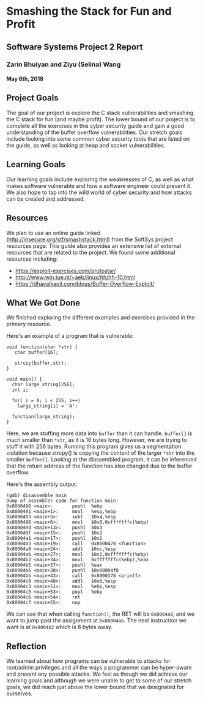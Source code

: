 # Smashing the Stack for Fun and Profit
## Software Systems Project 2 Report
### Zarin Bhuiyan and Ziyu (Selina) Wang
#### May 6th, 2018

## Project Goals

The goal of our project is explore the C stack vulnerabilities and smashing the C stack for fun (and maybe profit). The lower bound of our project is to complete all the exercises in this cyber security guide and gain a good understanding of the buffer overflow vulnerabilities. Our stretch goals include looking into some common cyber security tools that are listed on the guide, as well as looking at heap and socket vulnerabilities.

## Learning Goals

Our learning goals include exploring the weaknesses of C, as well as what makes software vulnerable and how a software engineer could prevent it. We also hope to tap into the wild world of cyber security and how attacks can be created and addressed.

## Resources

We plan to use an online guide linked (http://insecure.org/stf/smashstack.html) from the SoftSys project resources page. This guide also provides an extensive list of external resources that are related to the project. We found some additional resources including:

- https://exploit-exercises.com/protostar/
- http://www.win.tue.nl/~aeb/linux/hh/hh-10.html
- https://dhavalkapil.com/blogs/Buffer-Overflow-Exploit/


## What We Got Done

We finished exploring the different examples and exercises provided in the primary resource. 

Here's an example of a program that is vulnerable: 
~~~~
void function(char *str) {
   char buffer[16];

   strcpy(buffer,str);
}

void main() {
  char large_string[256];
  int i;

  for( i = 0; i < 255; i++)
    large_string[i] = 'A';

  function(large_string);
}
~~~~

Here, we are stuffing more data into `buffer` than it can handle. `buffer[]` is much smaller than `*str`, as it is 16 bytes long. However, we are trying to stuff it with 256 bytes. Running this program gives us a segmentation violation because strcpy() is copying the content of the larger `*str` into the smaller `buffer[]`. Looking at the diassembled program, it can be inferenced that the return address of the function has also changed due to the buffer overflow.


Here's the assembly output:
~~~~
(gdb) disassemble main
Dump of assembler code for function main:
0x8000490 <main>:       pushl  %ebp
0x8000491 <main+1>:     movl   %esp,%ebp
0x8000493 <main+3>:     subl   $0x4,%esp
0x8000496 <main+6>:     movl   $0x0,0xfffffffc(%ebp)
0x800049d <main+13>:    pushl  $0x3
0x800049f <main+15>:    pushl  $0x2
0x80004a1 <main+17>:    pushl  $0x1
0x80004a3 <main+19>:    call   0x8000470 <function>
0x80004a8 <main+24>:    addl   $0xc,%esp
0x80004ab <main+27>:    movl   $0x1,0xfffffffc(%ebp)
0x80004b2 <main+34>:    movl   0xfffffffc(%ebp),%eax
0x80004b5 <main+37>:    pushl  %eax
0x80004b6 <main+38>:    pushl  $0x80004f8
0x80004bb <main+43>:    call   0x8000378 <printf>
0x80004c0 <main+48>:    addl   $0x8,%esp
0x80004c3 <main+51>:    movl   %ebp,%esp
0x80004c5 <main+53>:    popl   %ebp
0x80004c6 <main+54>:    ret
0x80004c7 <main+55>:    nop
~~~~

We can see that when calling `function()`, the RET will be `0x8004a8`, and we want to jump past the assignment at `0x80004ab`. The next instruction we want is at `0x8004b2` which is 8 bytes away.



## Reflection

We learned about how programs can be vulnerable to attacks for root/admin privileges and all the ways a programmer can be hyper-aware and prevent any possible attacks. We feel as though we did achieve our learning goals and although we were unable to get to some of our stretch goals, we did reach just above the lower bound that we designated for ourselves.
